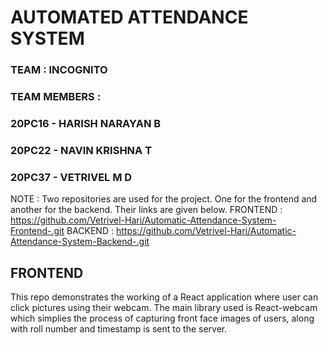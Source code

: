 # AUTOMATED ATTENDANCE SYSTEM

### TEAM : INCOGNITO
### TEAM MEMBERS : 
### 20PC16 - HARISH NARAYAN B
### 20PC22 - NAVIN KRISHNA T
### 20PC37 - VETRIVEL M D

NOTE : Two repositories are used for the project. One for the frontend and another for the backend. Their links are given below.
FRONTEND : https://github.com/Vetrivel-Hari/Automatic-Attendance-System-Frontend-.git
BACKEND : https://github.com/Vetrivel-Hari/Automatic-Attendance-System-Backend-.git

## FRONTEND
This repo demonstrates the working of a React application where user can click pictures using their webcam. The main library used is React-webcam which simplies the process of capturing front face images of users, along with roll number and timestamp is sent to the server.
